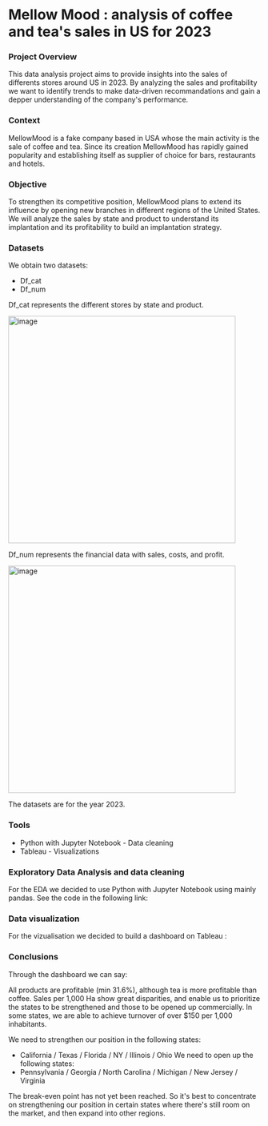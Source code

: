# Mellow Mood : analysis of coffee and tea's sales in US for 2023

### Project Overview
This data analysis project aims to provide insights into the sales of differents stores around US in 2023. By analyzing the sales and profitability we want to identify trends to make data-driven recommandations and gain a depper understanding of the company's performance.

### Context 
MellowMood is a fake company based in USA whose the main activity is the sale of coffee and tea. Since its creation MellowMood has rapidly gained popularity and establishing itself as supplier of choice for bars, restaurants and hotels.

### Objective
To strengthen its competitive position, MellowMood plans to extend its influence by opening new branches in different regions of the United States.
We will analyze the sales by state and product to understand its implantation and its profitability to build an implantation strategy.

### Datasets
We obtain two datasets:
-	Df_cat
-	Df_num
  
Df_cat represents the different stores by state and product. 

<img width="454" alt="image" src="https://github.com/user-attachments/assets/033c03e7-db58-4b9b-8f35-0a4f00fcf064">

Df_num represents the financial data with sales, costs, and profit.

<img width="454" alt="image" src="https://github.com/user-attachments/assets/2471e3b2-b55b-4289-bab0-dc7f3d12dc01">

The datasets are for the year 2023.

### Tools
- Python with Jupyter Notebook - Data cleaning
- Tableau - Visualizations

### Exploratory Data Analysis and data cleaning
For the EDA we decided to use Python with Jupyter Notebook using mainly pandas. See the code in the following link:

### Data visualization
For the vizualisation we decided to build a dashboard on Tableau : 

### Conclusions
Through the dashboard we can say:

All products are profitable (min 31.6%), although tea is more profitable than coffee. Sales per 1,000 Ha show great disparities, and enable us to prioritize the states to be strengthened and those to be opened up commercially.
In some states, we are able to achieve turnover of over $150 per 1,000 inhabitants.

We need to strengthen our position in the following states: 
- California / Texas / Florida / NY / Illinois / Ohio
We need to open up the following states: 
- Pennsylvania / Georgia / North Carolina / Michigan / New Jersey / Virginia

The break-even point has not yet been reached. So it's best to concentrate on strengthening our position in certain states where there's still room on the market, and then expand into other regions.







